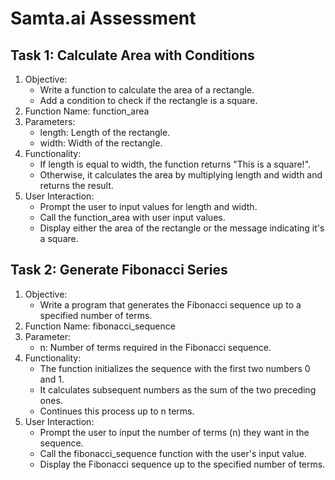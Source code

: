 # Samta.ai Assessment

## Task 1: Calculate Area with Conditions
1.  Objective:
    * Write a function to calculate the area of a rectangle.
    * Add a condition to check if the rectangle is a square.
2. Function Name: function_area
3. Parameters:
    * length: Length of the rectangle.
    * width: Width of the rectangle.
4. Functionality:
    * If length is equal to width, the function returns "This is a square!".
    * Otherwise, it calculates the area by multiplying length and width and returns the result.
5. User Interaction:
    * Prompt the user to input values for length and width.
    * Call the function_area with user input values.
    * Display either the area of the rectangle or the message indicating it's a square.

## Task 2: Generate Fibonacci Series
1. Objective:
    * Write a program that generates the Fibonacci sequence up to a specified number of terms.
2. Function Name: fibonacci_sequence
3. Parameter:
    * n: Number of terms required in the Fibonacci sequence.
4. Functionality:
    * The function initializes the sequence with the first two numbers 0 and 1.
    * It calculates subsequent numbers as the sum of the two preceding ones.
    * Continues this process up to n terms.
5. User Interaction:
    * Prompt the user to input the number of terms (n) they want in the sequence.
    * Call the fibonacci_sequence function with the user's input value.
    * Display the Fibonacci sequence up to the specified number of terms.
